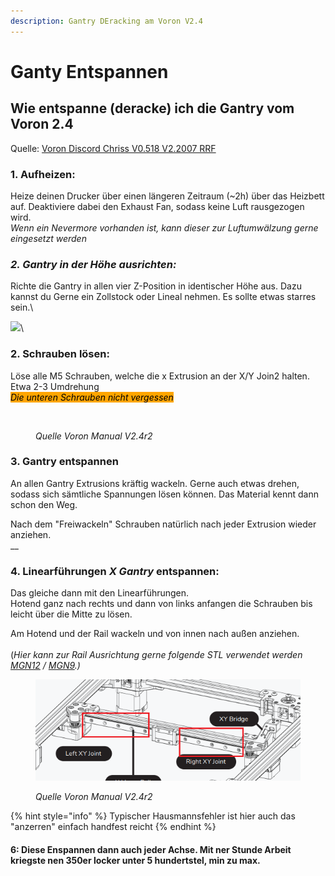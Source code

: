 ```yaml
---
description: Gantry DEracking am Voron V2.4
---
```


# Ganty Entspannen

## Wie entspanne (deracke) ich die Gantry vom Voron 2.4

Quelle: [Voron Discord Chriss V0.518 V2.2007 RRF](https://discord.com/channels/460117602945990666/460819549202284553/898503103182155776)

### 1. Aufheizen:

Heize deinen Drucker über einen längeren Zeitraum (\~2h) über das Heizbett auf. Deaktiviere dabei den Exhaust Fan, sodass keine Luft rausgezogen wird.\
_Wenn ein Nevermore vorhanden ist, kann dieser zur Luftumwälzung gerne eingesetzt werden_



### _2. Gantry in der Höhe ausrichten:_

Richte die Gantry in allen vier Z-Position in identischer Höhe aus. Dazu kannst du Gerne ein Zollstock oder Lineal nehmen. Es sollte etwas starres sein.\


![](../../../../../.gitbook/assets/Gantry\_hoehe.PNG)\


### 2. Schrauben lösen:

Löse alle M5 Schrauben, welche die x Extrusion an der X/Y Join2 halten. Etwa 2-3 Umdrehung\
_<mark style="background-color:orange;">Die unteren Schrauben nicht vergessen</mark>_

<figure><img src="../../../../../.gitbook/assets/X_Y_Joins_V2.4_lösen.PNG" alt=""><figcaption><p><em>Quelle Voron Manual V2.4r2</em></p></figcaption></figure>

### 3. Gantry entspannen&#x20;

An allen Gantry Extrusions kräftig wackeln. Gerne auch etwas drehen, sodass sich sämtliche Spannungen lösen können. Das Material kennt dann schon den Weg.&#x20;

Nach dem "Freiwackeln" Schrauben natürlich nach jeder Extrusion wieder anziehen. \
__

### 4. Linearführungen _X Gantry_ entspannen:

Das gleiche dann mit den Linearführungen. \
Hotend ganz nach rechts und dann von links anfangen die Schrauben bis leicht über die Mitte zu lösen.&#x20;

Am Hotend und der Rail wackeln und von innen nach außen anziehen. \
\
(_Hier kann zur Rail Ausrichtung gerne folgende STL verwendet werden_ [_MGN12_](https://github.com/VoronDesign/Voron-2/blob/Voron2.4/STLs/Tools/MGN12\_rail\_guide\_x2.stl) _/_ [_MGN9_](https://github.com/VoronDesign/Voron-2/blob/Voron2.4/STLs/Tools/MGN9\_rail\_guide\_x2.stl)_.)_

<figure><img src="../../../../../.gitbook/assets/X_Rail_V2.4.PNG" alt=""><figcaption><p><em>Quelle Voron Manual V2.4r2</em></p></figcaption></figure>

{% hint style="info" %}
Typischer Hausmannsfehler ist hier auch das "anzerren" einfach handfest reicht
{% endhint %}



#### &#x20;6: Diese Enspannen dann auch jeder Achse. Mit ner Stunde Arbeit kriegste nen 350er locker unter 5 hundertstel, min zu max.
